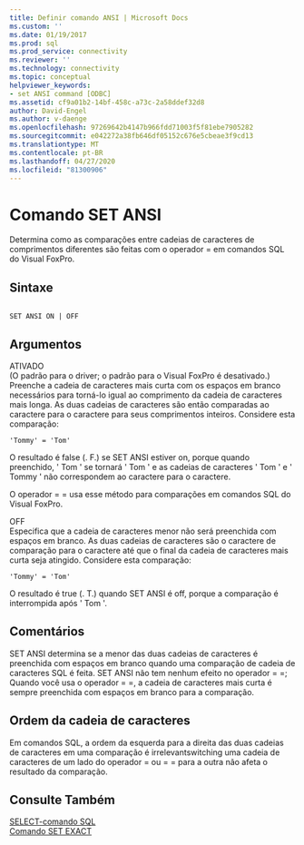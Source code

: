 ```yaml
---
title: Definir comando ANSI | Microsoft Docs
ms.custom: ''
ms.date: 01/19/2017
ms.prod: sql
ms.prod_service: connectivity
ms.reviewer: ''
ms.technology: connectivity
ms.topic: conceptual
helpviewer_keywords:
- set ANSI command [ODBC]
ms.assetid: cf9a01b2-14bf-458c-a73c-2a58ddef32d8
author: David-Engel
ms.author: v-daenge
ms.openlocfilehash: 97269642b4147b966fdd71003f5f81ebe7905282
ms.sourcegitcommit: e042272a38fb646df05152c676e5cbeae3f9cd13
ms.translationtype: MT
ms.contentlocale: pt-BR
ms.lasthandoff: 04/27/2020
ms.locfileid: "81300906"
---
```

# <a name="set-ansi-command"></a>Comando SET ANSI
Determina como as comparações entre cadeias de caracteres de comprimentos diferentes são feitas com o operador = em comandos SQL do Visual FoxPro.  
  
## <a name="syntax"></a>Sintaxe  
  
```  
  
SET ANSI ON | OFF  
```  
  
## <a name="arguments"></a>Argumentos  
 ATIVADO  
 (O padrão para o driver; o padrão para o Visual FoxPro é desativado.) Preenche a cadeia de caracteres mais curta com os espaços em branco necessários para torná-lo igual ao comprimento da cadeia de caracteres mais longa. As duas cadeias de caracteres são então comparadas ao caractere para o caractere para seus comprimentos inteiros. Considere esta comparação:  
  
```  
'Tommy' = 'Tom'  
```  
  
 O resultado é false (. F.) se SET ANSI estiver on, porque quando preenchido, ' Tom ' se tornará ' Tom ' e as cadeias de caracteres ' Tom ' e ' Tommy ' não correspondem ao caractere para o caractere.  
  
 O operador = = usa esse método para comparações em comandos SQL do Visual FoxPro.  
  
 OFF  
 Especifica que a cadeia de caracteres menor não será preenchida com espaços em branco. As duas cadeias de caracteres são o caractere de comparação para o caractere até que o final da cadeia de caracteres mais curta seja atingido. Considere esta comparação:  
  
```  
'Tommy' = 'Tom'  
```  
  
 O resultado é true (. T.) quando SET ANSI é off, porque a comparação é interrompida após ' Tom '.  
  
## <a name="remarks"></a>Comentários  
 SET ANSI determina se a menor das duas cadeias de caracteres é preenchida com espaços em branco quando uma comparação de cadeia de caracteres SQL é feita. SET ANSI não tem nenhum efeito no operador = =; Quando você usa o operador = =, a cadeia de caracteres mais curta é sempre preenchida com espaços em branco para a comparação.  
  
## <a name="string-order"></a>Ordem da cadeia de caracteres  
 Em comandos SQL, a ordem da esquerda para a direita das duas cadeias de caracteres em uma comparação é irrelevantswitching uma cadeia de caracteres de um lado do operador = ou = = para a outra não afeta o resultado da comparação.  
  
## <a name="see-also"></a>Consulte Também  
 [SELECT-comando SQL](../../odbc/microsoft/select-sql-command.md)   
 [Comando SET EXACT](../../odbc/microsoft/set-exact-command.md)

